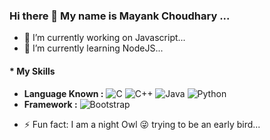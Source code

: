 ### Hi there 👋 My name is Mayank Choudhary ...
<!-- 
<a href="github/mayank151c/mayank151c/">Mayank151c<a> -->
- 🔭 I’m currently working on Javascript...
- 🌱 I’m currently learning NodeJS...
<!-- - 👯 I’m looking to collaborate on ... -->
<!-- - 🤔 I’m looking for help with ... -->
<!-- - 💬 Ask me about ... -->
#### * **My Skills**
  * **Language Known :**
![C](https://img.icons8.com/color/25/000000/c-programming.png) ![C++](https://img.icons8.com/color/25/000000/c-plus-plus-logo.png) ![Java](https://img.icons8.com/color/25/000000/java-coffee-cup-logo.png) ![Python](https://img.icons8.com/color/25/000000/python.png)
  * **Framework :** ![Bootstrap](https://img.icons8.com/color/25/000000/bootstrap.png)
<!-- - 📫 How to reach me: ... -->
<!-- - 😄 Pronouns: ... -->
- ⚡ Fun fact: I am a night Owl :stuck_out_tongue_winking_eye: trying to be an early bird...
